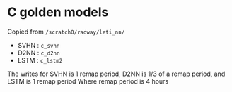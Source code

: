 # C golden models

Copied from `/scratch0/radway/leti_nn/`
- SVHN : `c_svhn`
- D2NN : `c_d2nn`
- LSTM : `c_lstm2`

The writes for SVHN is 1 remap period, D2NN is 1/3 of a remap period, and LSTM is 1 remap period
Where remap period is 4 hours

